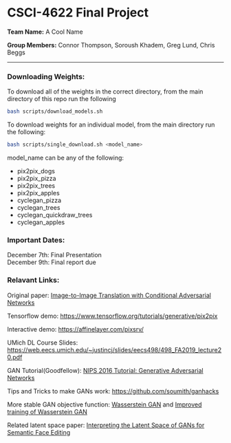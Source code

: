 # CSCI-4622 Final Project

**Team Name:** A Cool Name

**Group Members:** Connor Thompson, Soroush Khadem, Greg Lund, Chris Beggs

---

### Downloading Weights:
To download all of the weights in the correct directory, from the main directory of this repo run the following
```bash
bash scripts/download_models.sh
```
To download weights for an individual model, from the main directory run the following:
```bash
bash scripts/single_download.sh <model_name>
```
model_name can be any of the following:
- pix2pix_dogs
- pix2pix_pizza
- pix2pix_trees
- pix2pix_apples
- cyclegan_pizza
- cyclegan_trees
- cyclegan_quickdraw_trees
- cyclegan_apples

### Important Dates:
December 7th: Final Presentation <br/>
December 9th: Final report due

### Relavant Links:
Original paper: [Image-to-Image Translation with Conditional Adversarial Networks](https://arxiv.org/pdf/1611.07004.pdf)


Tensorflow demo: https://www.tensorflow.org/tutorials/generative/pix2pix

Interactive demo: https://affinelayer.com/pixsrv/

UMich DL Course Slides: https://web.eecs.umich.edu/~justincj/slides/eecs498/498_FA2019_lecture20.pdf

GAN Tutorial(Goodfellow): [NIPS 2016 Tutorial: Generative Adversarial Networks](https://arxiv.org/abs/1701.00160)

Tips and Tricks to make GANs work: https://github.com/soumith/ganhacks

More stable GAN objective function:
 [Wasserstein GAN](https://arxiv.org/pdf/1701.07875.pdf) and 
 [Improved training of Wasserstein GAN](https://arxiv.org/abs/1704.00028)

 Related latent space paper: [Interpreting the Latent Space of GANs for Semantic Face Editing](https://arxiv.org/pdf/1907.10786.pdf)



